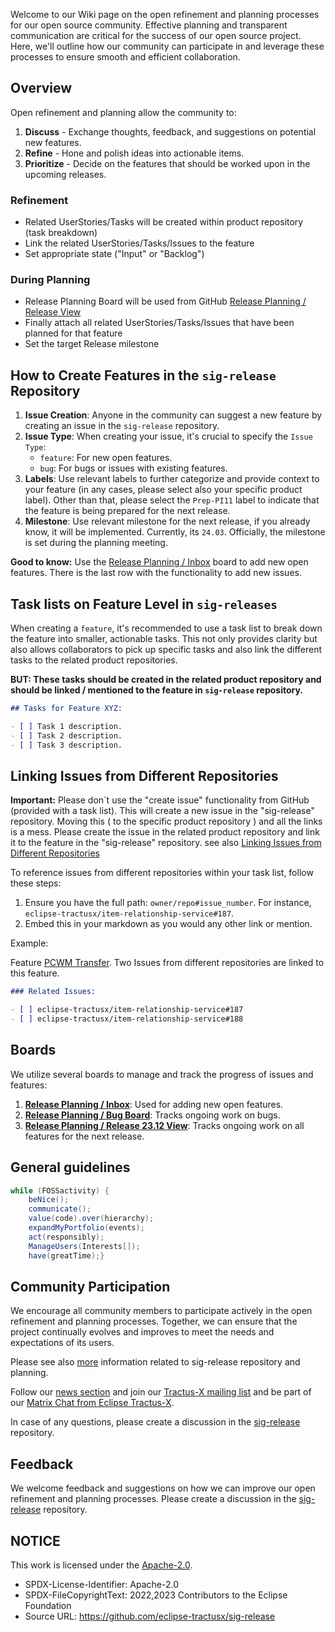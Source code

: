 Welcome to our Wiki page on the open refinement and planning processes for our open source community. Effective planning and transparent communication are critical for the success of our open source project. Here, we'll outline how our community can participate in and leverage these processes to ensure smooth and efficient collaboration.

## Overview

Open refinement and planning allow the community to:

1. **Discuss** - Exchange thoughts, feedback, and suggestions on potential new features.
2. **Refine** - Hone and polish ideas into actionable items.
3. **Prioritize** - Decide on the features that should be worked upon in the upcoming releases.

### Refinement

* Related UserStories/Tasks will be created within product repository (task breakdown)
* Link the related UserStories/Tasks/Issues to the feature
* Set appropriate state ("Input" or "Backlog")

### During Planning

* Release Planning Board will be used from GitHub [Release Planning / Release View](https://github.com/orgs/eclipse-tractusx/projects/26)
* Finally attach all related UserStories/Tasks/Issues that have been planned for that feature
* Set the target Release milestone

## How to Create Features in the `sig-release` Repository

1. **Issue Creation**: Anyone in the community can suggest a new feature by creating an issue in the `sig-release` repository.
2. **Issue Type**: When creating your issue, it's crucial to specify the `Issue Type`:
   * `feature`: For new open features.
   * `bug`: For bugs or issues with existing features.
3. **Labels**: Use relevant labels to further categorize and provide context to your feature (in any cases, please select also your specific product label). Other than that, please select the `Prep-PI11` label to indicate that the feature is being prepared for the next release.
4. **Milestone**: Use relevant milestone for the next release, if you already know, it will be implemented. Currently, its `24.03`. Officially, the milestone is set during the planning meeting.

**Good to know:** Use the [Release Planning / Inbox](https://github.com/orgs/eclipse-tractusx/projects/26/views/9) board to add new open features. There is the last row with the functionality to add new issues.

## Task lists on Feature Level in `sig-releases`

When creating a `feature`, it's recommended to use a task list to break down the feature into smaller, actionable tasks. This not only provides clarity but also allows collaborators to pick up specific tasks and also link the different tasks to the related product repositories.

**BUT: These tasks should be created in the related product repository and should be linked / mentioned to the feature in `sig-release` repository.** 

```markdown
## Tasks for Feature XYZ:

- [ ] Task 1 description.
- [ ] Task 2 description.
- [ ] Task 3 description.
```

## Linking Issues from Different Repositories

**Important:** Please don`t use the "create issue" functionality from GitHub (provided with a task list). This will create a new issue in the "sig-release" repository. Moving this ( to the specific product repository ) and all the links is a mess. Please create the issue in the related product repository and link it to the feature in the "sig-release" repository. see also [Linking Issues from Different Repositories](https://github.com/eclipse-tractusx/sig-release/discussions/227)

To reference issues from different repositories within your task list, follow these steps:

1. Ensure you have the full path: `owner/repo#issue_number`. For instance, `eclipse-tractusx/item-relationship-service#187`.
2. Embed this in your markdown as you would any other link or mention.

Example:

Feature [PCWM Transfer](https://github.com/eclipse-tractusx/sig-release/issues/212). Two Issues from different repositories are linked to this feature.

```markdown
### Related Issues:

- [ ] eclipse-tractusx/item-relationship-service#187
- [ ] eclipse-tractusx/item-relationship-service#188
```

## Boards

We utilize several boards to manage and track the progress of issues and features:

1. **[Release Planning / Inbox](https://github.com/orgs/eclipse-tractusx/projects/26/views/9)**: Used for adding new open features.
2. **[Release Planning / Bug Board](https://github.com/orgs/eclipse-tractusx/projects/26/views/18)**: Tracks ongoing work on bugs.
3. **[Release Planning / Release 23.12 View](https://github.com/orgs/eclipse-tractusx/projects/26/views/8)**: Tracks ongoing work on all features for the next release.

## General guidelines

```java
while (FOSSactivity) {
    beNice();
    communicate();
    value(code).over(hierarchy);
    expandMyPortfolio(events);
    act(responsibly);
    ManageUsers(Interests[]);
    have(greatTime);}
```

## Community Participation

We encourage all community members to participate actively in the open refinement and planning processes. Together, we can ensure that the project continually evolves and improves to meet the needs and expectations of its users.

Please see also [more](https://github.com/eclipse-tractusx/sig-release/blob/main/README.md) information related to sig-release repository and planning.

Follow our [news section](https://eclipse-tractusx.github.io/blog) and join our [Tractus-X mailing list](https://eclipse-tractusx.github.io/docs/oss/how-to-contribute/#dev-mailinglist)
and be part of our [Matrix Chat from Eclipse Tractus-X](https://chat.eclipse.org/#/room/#tools.tractus-x:matrix.eclipse.org).

In case of any questions, please create a discussion in the [sig-release](https://github.com/eclipse-tractusx/sig-release/discussions) repository.

## Feedback

We welcome feedback and suggestions on how we can improve our open refinement and planning processes. Please create a discussion in the [sig-release](https://github.com/eclipse-tractusx/sig-release/discussions) repository.

## NOTICE

This work is licensed under the [Apache-2.0](https://www.apache.org/licenses/LICENSE-2.0).

- SPDX-License-Identifier: Apache-2.0
- SPDX-FileCopyrightText: 2022,2023 Contributors to the Eclipse Foundation
- Source URL: https://github.com/eclipse-tractusx/sig-release